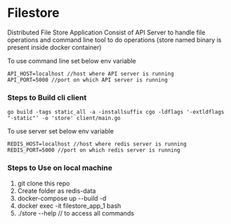 # Filestore

Distributed File Store Application Consist of API Server to handle file operations and command line tool to do operations (store named binary is present inside docker container)

To use command line set below env variable
```
API_HOST=localhost //host where API server is running
API_PORT=5000 //port on which API server is running

```
### Steps to Build cli client
```
go build -tags static_all -a -installsuffix cgo -ldflags '-extldflags "-static"' -o 'store' client/main.go

```

To use server set below env variable
```
REDIS_HOST=localhost //host where redis server is running
REDIS_PORT=5000 //port on which redis server is running
```

### Steps to Use on local machine

1) git clone this repo
2) Create folder as redis-data
3) docker-compose up --build -d
4) docker exec -it filestore_app_1 bash
5) ./store --help // to access all commands

